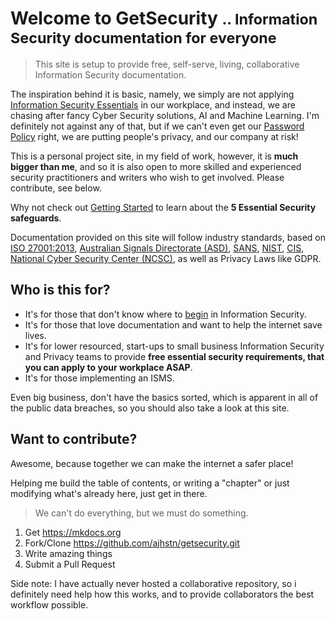 # Welcome to GetSecurity <small class="text-muted">.. Information Security documentation for everyone</small>

> This site is setup to provide free, self-serve, living, collaborative Information Security documentation.  

The inspiration behind it is basic, namely, we simply are not applying [Information Security Essentials](security-essentials.md) in our workplace, and instead, we are chasing after fancy Cyber Security solutions, AI and Machine Learning.  I'm definitely not against any of that, but if we can't even get our [Password Policy](password-policy.md) right, we are putting people's privacy, and our company at risk!

This is a personal project site, in my field of work, however, it is **much bigger than me**, and so it is also open to more skilled and experienced security practitioners and writers who wish to get involved.  Please contribute, see below.
 
Why not check out [Getting Started](security-essentials.md) to learn about the **5 Essential Security safeguards**.

Documentation provided on this site will follow industry standards, based on [ISO 27001:2013](https://www.iso.org/home.html), [Australian Signals Directorate (ASD)](https://www.asd.gov.au/infosec/acsc.htm),  [SANS](https://www.sans.org/), [NIST](https://www.nist.gov/), [CIS](https://www.cisecurity.org/controls/), [National Cyber Security Center (NCSC)](https://www.ncsc.gov.uk/), as well as Privacy Laws like GDPR.

## Who is this for?

* It's for those that don't know where to [begin](security-essentials.md) in Information Security.
* It's for those that love documentation and want to help the internet save lives.
* It's for lower resourced, start-ups to small business Information Security and Privacy teams to provide **free essential security requirements, that you can apply to your workplace ASAP**.
* It's for those implementing an ISMS.

Even big business, don't have the basics sorted, which is apparent in all of the public data breaches, so you should also take a look at this site.

## Want to contribute?

Awesome, because together we can make the internet a safer place!

Helping me build the table of contents, or writing a "chapter" or just modifying what's already here, just get in there.

> We can't do everything, but we must do something.

1. Get https://mkdocs.org
2. Fork/Clone https://github.com/ajhstn/getsecurity.git
3. Write amazing things
4. Submit a Pull Request

<div class="alert alert-info" role="alert">
Side note:  I have actually never hosted a collaborative repository, so i definitely need help how this works, and to provide collaborators the best workflow possible.</div>
